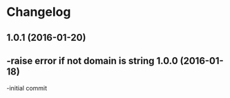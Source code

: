 Changelog
=========
1.0.1 (2016-01-20)
-------------------
-raise error if not domain is string
1.0.0 (2016-01-18)
-------------------
-initial commit